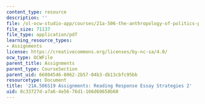 ```yaml
---
content_type: resource
description: ''
file: /ol-ocw-studio-app/courses/21a-506-the-anthropology-of-politics-persuasion-and-power-spring-2019/8c33727da7a64e5676d1166d60658b60_MIT21A_506S19_Sec1Mod1Respons2.pdf
file_size: 71137
file_type: application/pdf
learning_resource_types:
- Assignments
license: https://creativecommons.org/licenses/by-nc-sa/4.0/
ocw_type: OCWFile
parent_title: Assignments
parent_type: CourseSection
parent_uid: 66804546-8062-2b57-04b3-db13cbfc95bb
resourcetype: Document
title: '21A.506S19 Assignments: Reading Response Essay Strategies 2'
uid: 8c33727d-a7a6-4e56-76d1-166d60658b60
---
```


